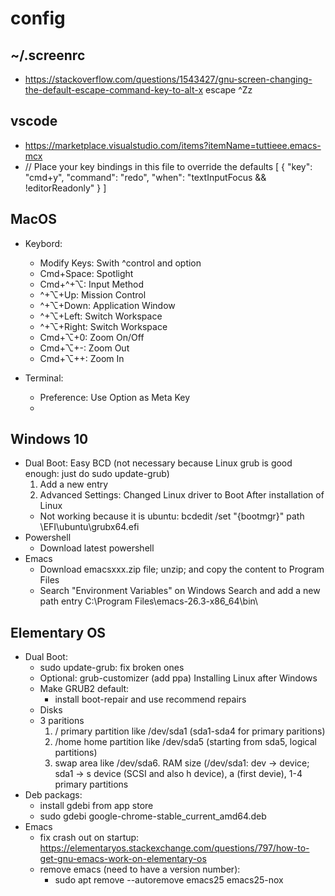 # config

## ~/.screenrc
- https://stackoverflow.com/questions/1543427/gnu-screen-changing-the-default-escape-command-key-to-alt-x
  escape ^Zz

## vscode
- https://marketplace.visualstudio.com/items?itemName=tuttieee.emacs-mcx
- // Place your key bindings in this file to override the defaults
[
    {
        "key": "cmd+y",
        "command": "redo",
        "when": "textInputFocus && !editorReadonly"
      }
]

## MacOS
- Keybord: 
  - Modify Keys: Swith ^control and option
  - Cmd+Space: Spotlight
  - Cmd+^+⌥: Input Method
  - ^+⌥+Up: Mission Control
  - ^+⌥+Down: Application Window
  - ^+⌥+Left: Switch Workspace
  - ^+⌥+Right: Switch Workspace
  - Cmd+⌥+0: Zoom On/Off
  - Cmd+⌥+-: Zoom Out
  - Cmd+⌥++: Zoom In

- Terminal:
  - Preference: Use Option as Meta Key
  - 
  
## Windows 10
- Dual Boot: Easy BCD (not necessary because Linux grub is good enough: just do sudo update-grub)
  1. Add a new entry
  2. Advanced Settings: Changed Linux driver to Boot 
  After installation of Linux
  - Not working because it is ubuntu: bcdedit /set "{bootmgr}" path \EFI\ubuntu\grubx64.efi
- Powershell
  - Download latest powershell
- Emacs
  - Download emacsxxx.zip file; unzip; and copy the content to Program Files
  - Search "Environment Variables" on Windows Search and add a new path entry C:\Program Files\emacs-26.3-x86_64\bin\
  
## Elementary OS
- Dual Boot: 
  - sudo update-grub: fix broken ones
  - Optional: grub-customizer (add ppa)
  Installing Linux after Windows
  - Make GRUB2 default:
    - install boot-repair and use recommend repairs
  - Disks
  - 3 paritions
    1. / primary partition like /dev/sda1 (sda1-sda4 for primary paritions)
    2. /home home partition like /dev/sda5 (starting from sda5, logical partitions)
    3. swap area like /dev/sda6. RAM size
    (/dev/sda1: dev -> device; sda1 -> s device (SCSI and also h device), a (first devie), 1-4 primary partitions
- Deb packags:
  - install gdebi from app store
  - sudo gdebi google-chrome-stable_current_amd64.deb 
- Emacs
  - fix crash out on startup: https://elementaryos.stackexchange.com/questions/797/how-to-get-gnu-emacs-work-on-elementary-os
  - remove emacs (need to have a version number):
    - sudo apt remove --autoremove emacs25 emacs25-nox
